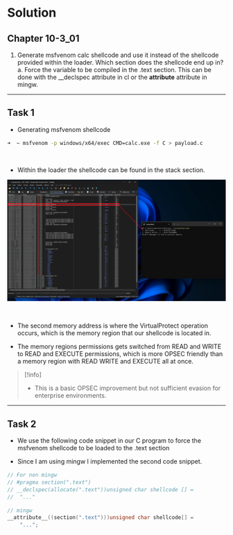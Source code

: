 # Solution

## Chapter 10-3_01

1. Generate msfvenom calc shellcode and use it instead of the shellcode provided within the loader. Which section does the shellcode end up in?
   a. Force the variable to be compiled in the .text section. This can be done with the
   __declspec attribute in cl or the __attribute__ attribute in mingw.

---

## Task 1

- Generating msfvenom shellcode 

```sh
➜  ~ msfvenom -p windows/x64/exec CMD=calc.exe -f C > payload.c
```

<br>

- Within the loader the shellcode can be found in the stack section. 

![stack_x64dbgImage](assets/exercise-10-3_01.png)

<br>

- The second memory address is where the VirtualProtect operation occurs, which is the memory region that our shellcode is located in.
  
- The memory regions permissions gets switched from READ and WRITE to READ and EXECUTE permissions, which is more OPSEC friendly than a memory region with READ WRITE and EXECUTE all at once.

> [!info]
> - This is a basic OPSEC improvement but not sufficient evasion
    for enterprise environments.

---

## Task 2

- We use the following code snippet in our C program to force the msfvenom shellcode to be loaded to the .text section

- Since I am using mingw I implemented the second code snippet.

```c
// For non mingw
// #pragma section(".text")
// __declspec(allocate(".text"))unsigned char shellcode [] =
//  "..."
```

```c
// mingw
__attribute__((section(".text")))unsigned char shellcode[] =
    "...";
```
